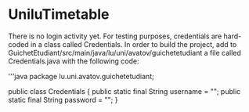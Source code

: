 # UniluTimetable

There is no login activity yet. For testing purposes, credentials are hard-coded in a class called Credentials.
In order to build the project, add to GuichetEtudiant/src/main/java/lu/uni/avatov/guichetetudiant a file called Credentials.java with the following code:

'''java
package lu.uni.avatov.guichetetudiant;

public class Credentials {
    public static final String username = "<username>";
    public static final String password = "<password>";
}

